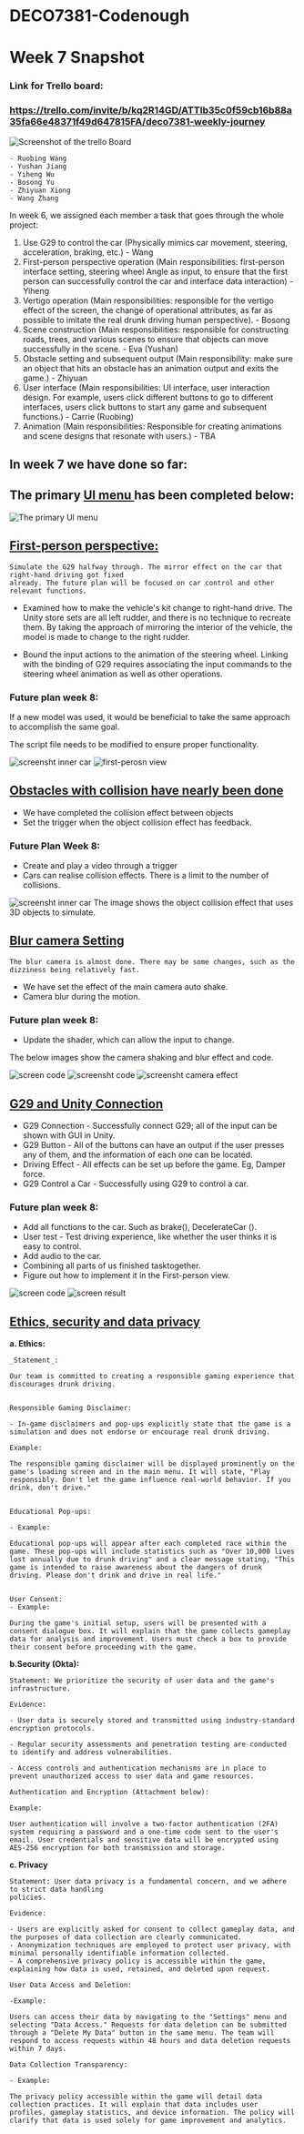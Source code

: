 # DECO7381-Codenough

# Week 7 Snapshot

### Link for Trello board:

### https://trello.com/invite/b/kq2R14GD/ATTIb35c0f59cb16b88a35fa66e48371f49d647815FA/deco7381-weekly-journey

<img src="/images/trello.png" alt="Screenshot of the trello Board" title="Trello Board">

```
- Ruobing Wang
- Yushan Jiang
- Yiheng Wu
- Bosong Yu
- Zhiyuan Xiong
- Wang Zhang
```

In week 6, we assigned each member a task that goes through the whole project:

1. Use G29 to control the car (Physically mimics car movement, steering, acceleration, braking, etc.) - Wang
1. First-person perspective operation (Main responsibilities: first-person interface setting, steering wheel Angle as input, to ensure that the first person can successfully control the car and interface data interaction) - Yiheng
1. Vertigo operation (Main responsibilities: responsible for the vertigo effect of the screen, the change of operational attributes, as far as possible to imitate the real drunk driving human perspective). - Bosong
1. Scene construction (Main responsibilities: responsible for constructing roads, trees, and various scenes to ensure that objects can move successfully in the scene. - Eva (Yushan)
1. Obstacle setting and subsequent output (Main responsibility: make sure an object that hits an obstacle has an animation output and exits the game.) - Zhiyuan
1. User interface (Main responsibilities: UI interface, user interaction design. For example, users click different buttons to go to different interfaces, users click buttons to start any game and subsequent functions.) - Carrie (Ruobing)
1. Animation (Main responsibilities: Responsible for creating animations and scene designs that resonate with users.) - TBA

## In week 7 we have done so far:

## The primary <ins>UI menu </ins> has been completed below:

<img src="/images/UI.png" alt="The primary UI menu" title="UI basic">

## <ins>First-person perspective:</ins>

```
Simulate the G29 halfway through. The mirror effect on the car that right-hand driving got fixed
already. The future plan will be focused on car control and other relevant functions.

```

- Examined how to make the vehicle's kit change to right-hand drive.
  The Unity store sets are all left rudder, and there is no technique to recreate them. By taking the approach of mirroring the interior of the vehicle, the model is made to change to the right rudder.

- Bound the input actions to the animation of the steering wheel.
  Linking with the binding of G29 requires associating the input commands to the steering wheel animation as well as other operations.

### Future plan week 8:

If a new model was used, it would be beneficial to take the same approach to accomplish the same goal.

The script file needs to be modified to ensure proper functionality.

<img src="/image%20(1).png" alt="screensht inner car" title="screenshot inner">
<img src="/image.png" alt="first-perosn view" title="scrrenshot first perosn view">

## <ins>Obstacles with collision have nearly been done </ins>

- We have completed the collision effect between objects
- Set the trigger when the object collision effect has feedback.

### Future Plan Week 8:

- Create and play a video through a trigger
- Cars can realise collision effects. There is a limit to the number of collisions.

<img src="/Trigger.jpg" alt="screensht inner car" title="screenshot inner">
The image shows the object collision effect that uses 3D objects to simulate.

## <ins>Blur camera Setting<ins>

```
The blur camera is almost done. There may be some changes, such as the dizziness being relatively fast.
```

- We have set the effect of the main camera auto shake.
- Camera blur during the motion.

### Future plan week 8:

- Update the shader, which can allow the input to change.

The below images show the camera shaking and blur effect and code.

<img src="/%E6%88%AA%E5%B1%8F2023-09-07_17.35.54.png" alt="screen code" title="screenshot camera effects code">
<img src="/%E6%88%AA%E5%B1%8F2023-09-07_17.36.07.png" alt="screensht code" title="screenshot inner">
<img src="/%E6%88%AA%E5%B1%8F2023-09-07_17.44.18.png" alt="screensht camera effect" title="screenshot effect">

## <ins>G29 and Unity Connection<ins>

- G29 Connection - Successfully connect G29; all of the input can be shown with GUI in Unity.
- G29 Button - All of the buttons can have an output if the user presses any of them, and the information of each one can be located.
- Driving Effect - All effects can be set up before the game. Eg, Damper force.
- G29 Control a Car - Successfully using G29 to control a car.

### Future plan week 8:

- Add all functions to the car. Such as brake(), DecelerateCar ().
- User test - Test driving experience, like whether the user thinks it is easy to control.
- Add audio to the car.
- Combining all parts of us finished tasktogether.
- Figure out how to implement it in the First-person view.

<img src="/images/7381_week8_snapshot_code.png" alt="screen code" title="screenshot G29 CONNECT  code">
<img src="/images/7381_week8_snapshot_UnityView.png" alt="screen result" title="screenshot G29 result connection">

## <ins>Ethics, security and data privacy</ins>

**a. Ethics:**

```
_Statement_:

Our team is committed to creating a responsible gaming experience that discourages drunk driving.
```

```

Responsible Gaming Disclaimer:

- In-game disclaimers and pop-ups explicitly state that the game is a simulation and does not endorse or encourage real drunk driving.

Example:

The responsible gaming disclaimer will be displayed prominently on the game's loading screen and in the main menu. It will state, "Play responsibly. Don't let the game influence real-world behavior. If you drink, don't drive."
```

```

Educational Pop-ups:

- Example:

Educational pop-ups will appear after each completed race within the game. These pop-ups will include statistics such as "Over 10,000 lives lost annually due to drunk driving" and a clear message stating, "This game is intended to raise awareness about the dangers of drunk driving. Please don't drink and drive in real life."
```

```

User Consent:
- Example:

During the game's initial setup, users will be presented with a consent dialogue box. It will explain that the game collects gameplay data for analysis and improvement. Users must check a box to provide their consent before proceeding with the game.

```

**b.Security (Okta):**

```
Statement: We prioritize the security of user data and the game's infrastructure.

Evidence:

- User data is securely stored and transmitted using industry-standard encryption protocols.

- Regular security assessments and penetration testing are conducted to identify and address vulnerabilities.

- Access controls and authentication mechanisms are in place to prevent unauthorized access to user data and game resources.
```

```
Authentication and Encryption (Attachment below):

Example:

User authentication will involve a two-factor authentication (2FA) system requiring a password and a one-time code sent to the user's email. User credentials and sensitive data will be encrypted using AES-256 encryption for both transmission and storage.

```

**c. Privacy**

```
Statement: User data privacy is a fundamental concern, and we adhere to strict data handling
policies.

Evidence:

- Users are explicitly asked for consent to collect gameplay data, and the purposes of data collection are clearly communicated.
- Anonymization techniques are employed to protect user privacy, with minimal personally identifiable information collected.
- A comprehensive privacy policy is accessible within the game, explaining how data is used, retained, and deleted upon request.

```

```
User Data Access and Deletion:

-Example:

Users can access their data by navigating to the "Settings" menu and selecting "Data Access." Requests for data deletion can be submitted through a "Delete My Data" button in the same menu. The team will respond to access requests within 48 hours and data deletion requests within 7 days.
```

```
Data Collection Transparency:

- Example:

The privacy policy accessible within the game will detail data collection practices. It will explain that data includes user profiles, gameplay statistics, and device information. The policy will clarify that data is used solely for game improvement and analytics.
```
